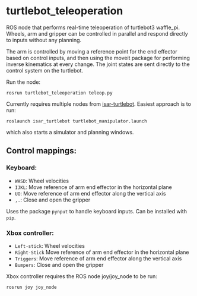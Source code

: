 # turtlebot_teleoperation

ROS node that performs real-time teleoperation of turtlebot3 waffle_pi. Wheels, arm and gripper can be controlled in parallel and respond directly to inputs without any planning.

The arm is controlled by moving a reference point for the end effector based on control inputs, and then using the moveit package for performing inverse kinematics at every change. The joint states are sent directly to the control system on the turtlebot.

Run the node:

```
rosrun turtlebot_teleoperation teleop.py
```

Currently requires multiple nodes from [isar-turtlebot](https://github.com/equinor/isar-turtlebot). Easiest approach is to run:

```
roslaunch isar_turtlebot turtlebot_manipulator.launch
```

which also starts a simulator and planning windows.

## Control mappings:

### Keyboard:
* `WASD`: Wheel velocities
* `IJKL`: Move reference of arm end effector in the horizontal plane
* `UO`: Move reference of arm end effector along the vertical axis
* `,.`: Close and open the gripper

Uses the package `pynput` to handle keyboard inputs. Can be installed with `pip`.

### Xbox controller:
* `Left-stick`: Wheel velocities
* `Right-Stick` Move reference of arm end effector in the horizontal plane
* `Triggers`: Move reference of arm end effector along the vertical axis
* `Bumpers`: Close and open the gripper

Xbox controller requires the ROS node joy/joy_node to be run:

```
rosrun joy joy_node
```